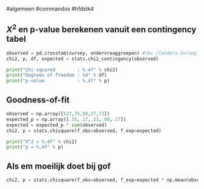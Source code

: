 #algemeen #commandos #hfdstk4 
## $X^2$ en p-value berekenen vanuit een contingency tabel
```py
observed = pd.crosstab(survey, ondervraaggroepen) #(bv rlanders.Survey, rlanders.Gender)
chi2, p, df, expected = stats.chi2_contingency(observed)

print("Chi-squared        : %.4f" % chi2)
print("Degrees of freedom : %d" % df)
print("p-value            : %.4f" % p)
```

## Goodness-of-fit
```py
observed = np.array([127,75,98,27,73])
expected_p = np.array([.35,.17,.23,.08,.17])
expected = expected_p * sum(observed)
chi2, p = stats.chisquare(f_obs=observed, f_exp=expected)

print("X^2 = %.4f" % chi2)
print("p = %.4f" % p)
```

## Als em moeilijk doet bij gof
```py
chi2, p = stats.chisquare(f_obs=observed, f_exp=expected * np.mean(observed) / np.mean(expected))
```